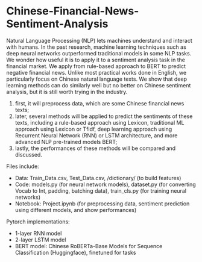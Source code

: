 # Chinese-Financial-News-Sentiment-Analysis

Natural Language Processing (NLP) lets machines understand and interact with humans. 
In the past research, machine learning techniques such as deep neural networks outperformed traditional models in some NLP tasks. 
We wonder how useful it is to apply it to a sentiment analysis task in the financial market.
We apply from rule-based approach to BERT to predict negative financial news.
Unlike most practical works done in English, we particularly focus on Chinese natural language texts.
We show that deep learning methods can do similarly well but no better on Chinese sentiment analysis,
but it is still worth trying in the industry.

1. first, it will preprocess data, which are some Chinese financial news texts;
2. later, several methods will be applied to predict the sentiments of these texts, including a rule-based approach using Lexicon, 
traditional ML approach using Lexicon or Tfidf,
deep learning approach using Recurrent Neural Network (RNN) or LSTM architecture,
and more advanced NLP pre-trained models BERT;
3. lastly, the performances of these methods will be compared and discussed.

Files include:  
* Data: Train_Data.csv, Test_Data.csv, /dictionary/ (to build features)  
* Code: models.py (for neural network models), dataset.py (for converting Vocab to Int, padding, batching data), train_cls.py (for training neural networks)  
* Notebook: Project.ipynb (for preprocessing data, sentiment prediction using different models, and show performances)  
<!-- * Report: Final_Report.pdf (detailed explanation of the project)   -->

Pytorch implementations:
* 1-layer RNN model
* 2-layer LSTM model
* BERT model: Chinese RoBERTa-Base Models for Sequence Classification (Huggingface), finetuned for tasks
